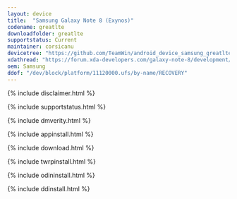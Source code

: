 ```yaml
---
layout: device
title:  "Samsung Galaxy Note 8 (Exynos)"
codename: greatlte
downloadfolder: greatlte
supportstatus: Current
maintainer: corsicanu
devicetree: "https://github.com/TeamWin/android_device_samsung_greatlte"
xdathread: "https://forum.xda-developers.com/galaxy-note-8/development/recovery-galaxy-note-8-t3832962"
oem: Samsung
ddof: "/dev/block/platform/11120000.ufs/by-name/RECOVERY"
---
```


{% include disclaimer.html %}

{% include supportstatus.html %}

{% include dmverity.html %}

{% include appinstall.html %}

{% include download.html %}

{% include twrpinstall.html %}

{% include odininstall.html %}

{% include ddinstall.html %}
